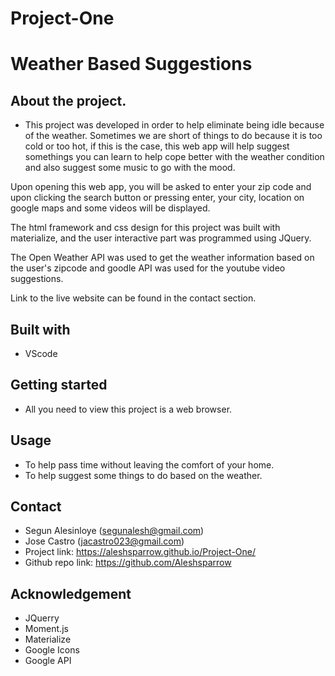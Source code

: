 # Project-One
# Weather Based Suggestions

## About the project.
* This project was developed in order to help eliminate being idle because of the weather. Sometimes we are short of things to do because it is too cold or too hot, if this is the case, this web app will help suggest somethings you can learn to help cope better with the weather condition and also suggest some music to go with the mood.

Upon opening this web app, you will be asked to enter your zip code and upon clicking the search button or pressing enter, your city, location on google maps and some videos will be displayed. 

The html framework and css design for this project was built with materialize, and the user interactive part was programmed using JQuery.

The Open Weather API was used to get the weather information based on the user's zipcode and goodle API was used for the youtube video suggestions.
 
Link to the live website can be found in the contact section.

## Built with
* VScode

## Getting started
* All you need to view this project is a web browser.

## Usage
* To help pass time without leaving the comfort of your home.
* To help suggest some things to do based on the weather.

## Contact
* Segun Alesinloye (segunalesh@gmail.com)
* Jose Castro (jacastro023@gmail.com)
* Project link: https://aleshsparrow.github.io/Project-One/
* Github repo link: https://github.com/Aleshsparrow

## Acknowledgement
* JQuerry
* Moment.js
* Materialize
* Google Icons
* Google API
